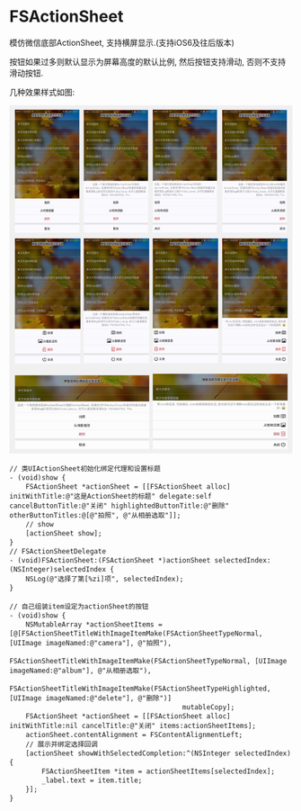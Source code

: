 # FSActionSheet
模仿微信底部ActionSheet, 支持横屏显示.(支持iOS6及往后版本)<p>
按钮如果过多则默认显示为屏幕高度的默认比例, 然后按钮支持滑动, 否则不支持滑动按钮.<p>
几种效果样式如图:<p>
![Example screenshot](https://raw.githubusercontent.com/lifution/TestImages/master/FSActionSheetShot/ScreenShot.jpg)<p>
<P>

```objc
// 类UIActionSheet初始化绑定代理和设置标题
- (void)show {
	FSActionSheet *actionSheet = [[FSActionSheet alloc] initWithTitle:@"这是ActionSheet的标题" delegate:self cancelButtonTitle:@"关闭" highlightedButtonTitle:@"删除" otherButtonTitles:@[@"拍照", @"从相册选取"]];
	// show
	[actionSheet show];
}
// FSActionSheetDelegate
- (void)FSActionSheet:(FSActionSheet *)actionSheet selectedIndex:(NSInteger)selectedIndex {
    NSLog(@"选择了第[%zi]项", selectedIndex);
}

// 自己组装item设定为actionSheet的按钮
- (void)show {
	NSMutableArray *actionSheetItems = [@[FSActionSheetTitleWithImageItemMake(FSActionSheetTypeNormal, [UIImage imageNamed:@"camera"], @"拍照"),
                                   	      FSActionSheetTitleWithImageItemMake(FSActionSheetTypeNormal, [UIImage imageNamed:@"album"], @"从相册选取"),
                                      	  FSActionSheetTitleWithImageItemMake(FSActionSheetTypeHighlighted, [UIImage imageNamed:@"delete"], @"删除")]
                                    	   mutableCopy];
	FSActionSheet *actionSheet = [[FSActionSheet alloc] initWithTitle:nil cancelTitle:@"关闭" items:actionSheetItems];
	actionSheet.contentAlignment = FSContentAlignmentLeft;
	// 展示并绑定选择回调
	[actionSheet showWithSelectedCompletion:^(NSInteger selectedIndex) {
		FSActionSheetItem *item = actionSheetItems[selectedIndex];		
		_label.text = item.title;
	}];
}
```

